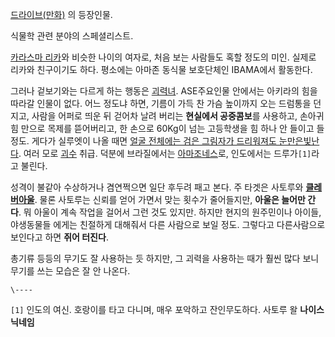 [드라이브(만화)](%EB%93%9C%EB%9D%BC%EC%9D%B4%EB%B8%8C%28%EB%A7%8C%ED%99%94%29.md)
의 등장인물.

식물학 관련 분야의 스페셜리스트.  

[카라스마 리카](%EC%B9%B4%EB%9D%BC%EC%8A%A4%EB%A7%88%20%EB%A6%AC%EC%B9%B4.md)와
비슷한 나이의 여자로, 처음 보는 사람들도 혹할 정도의 미인. 실제로 리카와 친구이기도 하다. 평소에는 아마존 동식물 보호단체인
IBAMA에서 활동한다.

그러나 겉보기와는 다르게 하는 행동은 [괴력녀](%EA%B4%B4%EB%A0%A5%EB%85%80.md). ASE주요인물 안에서는
아키라의 힘을 따라갈 인물이 없다. 어느 정도냐 하면, 기름이 가득 찬 가슴 높이까지 오는 드럼통을 던지고, 사람을 어퍼로 띄운 뒤 걷어차
날려 버리는 **현실에서 공중콤보**를 사용하고, 손아귀 힘 만으로 목제를 뜯어버리고, 한 손으로 60Kg이 넘는 고등학생을 힘 하나 안
들이고 들 정도. 게다가 실루엣이 나올 때면 [얼굴 전체에는 검은 그림자가 드리워져도 눈만은빛난다](%EC%95%88%EA%B4%91.md). 여러 모로 [괴수](%EA%B4%B4%EC%88%98.md) 취급. 덕분에
브라질에서는 [아마조네스](%EC%95%84%EB%A7%88%EC%A1%B0%EB%84%A4%EC%8A%A4.md)로, 인도에서는
드루가`[1]`라고 불린다.

성격이 불같아 수상하거나 겸연쩍으면 일단 후두려 패고 본다. 주 타겟은 사토루와 **[클레버아울](%ED%81%B4%EB%A0%88%EB%B2%84%20%EC%95%84%EC%9A%B8.md)**. 물론 사토루는 신뢰를 얻어
가면서 맞는 횟수가 줄어들지만, **아울은 늘어만 간다**. 뭐 아울이 계속 작업을 걸어서 그런 것도 있지만. 하지만 현지의 원주민이나
아이들, 야생동물들 에게는 친절하게 대해줘서 다른 사람으로 보일 정도. 그렇다고 다른사람으로 보인다고 하면 **쥐어 터진다**.

총기류 등등의 무기도 잘 사용하는 듯 하지만, 그 괴력을 사용하는 때가 훨씬 많다 보니 무기를 쓰는 모습은 잘 안 나온다.  

`\----`

`[1]` 인도의 여신. 호랑이를 타고 다니며, 매우 포악하고 잔인무도하다. 사토루 왈 **나이스 닉네임**

